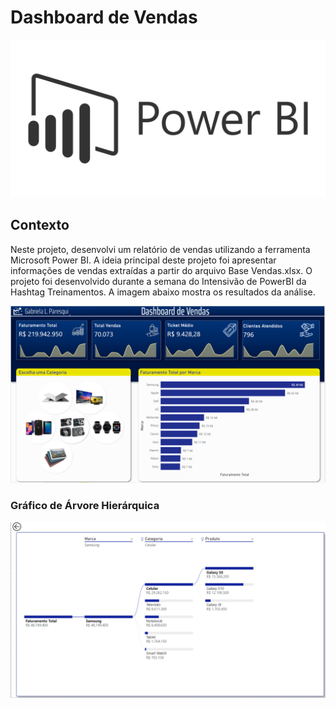 # Dashboard de Vendas

<p align="center"><img src="Images/img_powerBI.png" ></p>

## Contexto
Neste projeto, desenvolvi um relatório de vendas utilizando a ferramenta Microsoft Power BI. A ideia principal deste projeto foi apresentar informações de vendas extraídas a partir do arquivo Base Vendas.xlsx. O projeto foi desenvolvido durante a semana do Intensivão de PowerBI da Hashtag Treinamentos. A imagem abaixo mostra os resultados da análise.

<p align="left"><img src="Images/img.png" ></p>

### Gráfico de Árvore Hierárquica
<p align="center"><img src="Images/img02.png" ></p>
